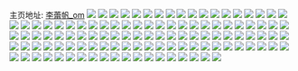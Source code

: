 主页地址: [李蕾帆_om](https://weibo.com/u/5247281561) 
![](https://wx4.sinaimg.cn/mw2000/005J73Dzly1gpig4dcbevj31ru23nb29.jpg) 
![](https://wx4.sinaimg.cn/mw2000/005J73Dzly1gpig4n3tomj32bc2ltnpd.jpg) 
![](https://wx4.sinaimg.cn/mw2000/005J73Dzly1gpig6jeppwj33402c0kjl.jpg) 
![](https://wx4.sinaimg.cn/mw2000/005J73Dzly1gpig4wstswj32392q4qv6.jpg) 
![](https://wx4.sinaimg.cn/mw2000/005J73Dzly1gpig6yk4fxj31vm2lxkjm.jpg) 
![](https://wx4.sinaimg.cn/mw2000/005J73Dzly1gpig68llcsj32802yo7wj.jpg) 
![](https://wx4.sinaimg.cn/mw2000/005J73Dzly1gpig7t7g7tj32c0340b2a.jpg) 
![](https://wx4.sinaimg.cn/mw2000/005J73Dzly1gpig5c6gtmj329n30zu0z.jpg) 
![](https://wx4.sinaimg.cn/mw2000/005J73Dzly1gpig5q4i75j32c03404qr.jpg) 
![](https://wx4.sinaimg.cn/mw2000/005J73Dzly1gpig6g2teyj32802yoqv6.jpg) 
![](https://wx4.sinaimg.cn/mw2000/005J73Dzly1gp13j0jfcdj32c02vlhdt.jpg) 
![](https://wx4.sinaimg.cn/mw2000/005J73Dzly1gp13j1xpz1j30fw0czq69.jpg) 
![](https://wx4.sinaimg.cn/mw2000/005J73Dzly1gp13j4gor4j31ly1217r8.jpg) 
![](https://wx4.sinaimg.cn/mw2000/005J73Dzly1gp13j8yg7aj32c02r9b29.jpg) 
![](https://wx4.sinaimg.cn/mw2000/005J73Dzly1gnn6vy5nx2j30ty18anpd.jpg) 
![](https://wx4.sinaimg.cn/mw2000/005J73Dzly1glteqxuuzqj32c02lchdt.jpg) 
![](https://wx4.sinaimg.cn/mw2000/005J73Dzly1glteqvd7zdj30n00euq9j.jpg) 
![](https://wx4.sinaimg.cn/mw2000/005J73Dzly1glteuvrmqoj32242vie85.jpg) 
![](https://wx4.sinaimg.cn/mw2000/005J73Dzly1glteqzrzwsj32c02u0130.jpg) 
![](https://wx4.sinaimg.cn/mw2000/005J73Dzly1gjv38rg6mcj30jg0jgdnj.jpg) 
![](https://wx4.sinaimg.cn/mw2000/005J73Dzly1gjoocbk1scj30n01kuh0r.jpg) 
![](https://wx4.sinaimg.cn/mw2000/005J73Dzly1gjoocdd62jj30n01ds7l2.jpg) 
![](https://wx4.sinaimg.cn/mw2000/005J73Dzly1gjoocf1e3kj30n01ds16j.jpg) 
![](https://wx4.sinaimg.cn/mw2000/005J73Dzly1gjoochei8aj30n01q0qof.jpg) 
![](https://wx4.sinaimg.cn/mw2000/005J73Dzly1gjoocjdpxyj30n01ds4e5.jpg) 
![](https://wx4.sinaimg.cn/mw2000/005J73Dzly1gjoocl6mj5j30n01ds4e9.jpg) 
![](https://wx4.sinaimg.cn/mw2000/005J73Dzly1gjoocnacepj30n01zydzd.jpg) 
![](https://wx4.sinaimg.cn/mw2000/005J73Dzly1gjoocojf47j30n01ds13f.jpg) 
![](https://wx4.sinaimg.cn/mw2000/005J73Dzly1gjoocq821qj30n01dsk39.jpg) 
![](https://wx4.sinaimg.cn/mw2000/005J73Dzly1gjoocs25nqj30n01dsdvi.jpg) 
![](https://wx4.sinaimg.cn/mw2000/005J73Dzly1gjoneocu22j30n01dshdw.jpg) 
![](https://wx4.sinaimg.cn/mw2000/005J73Dzly1gjooc9sr4jj30n023aqin.jpg) 
![](https://wx4.sinaimg.cn/mw2000/005J73Dzly1gjoocti8cqj30n01ds48b.jpg) 
![](https://wx4.sinaimg.cn/mw2000/005J73Dzly1gjoocvwz5fj30n01dsk3h.jpg) 
![](https://wx4.sinaimg.cn/mw2000/005J73Dzly1gjoocy21glj30n01dsnfs.jpg) 
![](https://wx4.sinaimg.cn/mw2000/005J73Dzly1gjood0gx8wj30n01dsgwe.jpg) 
![](https://wx4.sinaimg.cn/mw2000/005J73Dzly1gjood1lukhj30n01ds11o.jpg) 
![](https://wx4.sinaimg.cn/mw2000/005J73Dzly1gjood2ffrnj30n00k543v.jpg) 
![](https://wx4.sinaimg.cn/mw2000/005J73Dzly1gj0w9mv2tej30ke0ktgmy.jpg) 
![](https://wx4.sinaimg.cn/mw2000/005J73Dzly1gj0w9pu6p9j30n00lfju9.jpg) 
![](https://wx4.sinaimg.cn/mw2000/005J73Dzly1gj0watvi3nj30n00fu789.jpg) 
![](https://wx4.sinaimg.cn/mw2000/005J73Dzly1gj0w9rndiej30n01dsnco.jpg) 
![](https://wx4.sinaimg.cn/mw2000/005J73Dzly1gj0w9pd0iej30n01dsh2y.jpg) 
![](https://wx4.sinaimg.cn/mw2000/005J73Dzly1gj0w9s5mbpj30jg0huabc.jpg) 
![](https://wx4.sinaimg.cn/mw2000/005J73Dzly1gium5ib1mrj31vk2kskjn.jpg) 
![](https://wx4.sinaimg.cn/mw2000/005J73Dzly1gium5ckjbnj32212e4x6q.jpg) 
![](https://wx4.sinaimg.cn/mw2000/005J73Dzly1gium5o176fj320e2swnpf.jpg) 
![](https://wx4.sinaimg.cn/mw2000/005J73Dzly1gium5ttbg8j31xa2lnu0z.jpg) 
![](https://wx4.sinaimg.cn/mw2000/005J73Dzly1gipdvrvev7j312c0q8dt7.jpg) 
![](https://wx4.sinaimg.cn/mw2000/005J73Dzly1gipdvu2af7j31vp23xe81.jpg) 
![](https://wx4.sinaimg.cn/mw2000/005J73Dzly1gipdvyllx8j32ff2c0npe.jpg) 
![](https://wx4.sinaimg.cn/mw2000/005J73Dzly1gipdw13cooj31to23we81.jpg) 
![](https://wx4.sinaimg.cn/mw2000/005J73Dzly1gipdw1uny2j30ep0kwgsr.jpg) 
![](https://wx4.sinaimg.cn/mw2000/005J73Dzly1gipdw75dx2j32c03401kz.jpg) 
![](https://wx4.sinaimg.cn/mw2000/005J73Dzly1gipdwcersbj32c03404qr.jpg) 
![](https://wx4.sinaimg.cn/mw2000/005J73Dzly1gipdwi05jzj32c0340e83.jpg) 
![](https://wx4.sinaimg.cn/mw2000/005J73Dzly1gipdwn65h4j32z62cl7wj.jpg) 
![](https://wx4.sinaimg.cn/mw2000/005J73Dzly1gipdwujh7ej33402c0npf.jpg) 
![](https://wx4.sinaimg.cn/mw2000/005J73Dzly1gipdwxtl7vj32c03407wh.jpg) 
![](https://wx4.sinaimg.cn/mw2000/005J73Dzly1gipdx2oytcj31r72bvqv5.jpg) 
![](https://wx4.sinaimg.cn/mw2000/005J73Dzly1gidjiyjuo1j31vk2flkjl.jpg) 
![](https://wx4.sinaimg.cn/mw2000/005J73Dzly1gidjj157vxj31ro21qnpd.jpg) 
![](https://wx4.sinaimg.cn/mw2000/005J73Dzly1gidjj1j868j30vo122wod.jpg) 
![](https://wx4.sinaimg.cn/mw2000/005J73Dzly1gidjiwkrrtj326r2jmu0y.jpg) 
![](https://wx4.sinaimg.cn/mw2000/005J73Dzly1gi4oai1y55j30n01dstfz.jpg) 
![](https://wx4.sinaimg.cn/mw2000/005J73Dzly1gi4oaia6fsj30mz110tcx.jpg) 
![](https://wx4.sinaimg.cn/mw2000/005J73Dzly1gi4oaindqmj30n01dsjvn.jpg) 
![](https://wx4.sinaimg.cn/mw2000/005J73Dzly1gi4oaiyzonj30n01dswk5.jpg) 
![](https://wx4.sinaimg.cn/mw2000/005J73Dzly1gi4oaj7i9yj30n01ds0yc.jpg) 
![](https://wx4.sinaimg.cn/mw2000/005J73Dzly1gi4oajgzyfj30n01dswkh.jpg) 
![](https://wx4.sinaimg.cn/mw2000/005J73Dzly1gi4oajs4m1j30n01ds79g.jpg) 
![](https://wx4.sinaimg.cn/mw2000/005J73Dzly1gi4oak0ry6j30n01dsjxg.jpg) 
![](https://wx4.sinaimg.cn/mw2000/005J73Dzly1gi4oahrz6kj30n02nqwrv.jpg) 
![](https://wx4.sinaimg.cn/mw2000/005J73Dzly1gi4oakf7nij30n01dste3.jpg) 
![](https://wx4.sinaimg.cn/mw2000/005J73Dzly1gi4oakpng1j30n00fxacw.jpg) 
![](https://wx4.sinaimg.cn/mw2000/005J73Dzly1gi4oigw61cj30n01ds7dd.jpg) 
![](https://wx4.sinaimg.cn/mw2000/005J73Dzly1gi4oj6lpihj30n01dswqk.jpg) 
![](https://wx4.sinaimg.cn/mw2000/005J73Dzly1gi4oj71pl5j30n01dstp0.jpg) 
![](https://wx4.sinaimg.cn/mw2000/005J73Dzly1gi4oke1yfgj30n01dsdu8.jpg) 
![](https://wx4.sinaimg.cn/mw2000/005J73Dzly1gi4oih82rdj30mr0kmtdf.jpg) 
![](https://wx4.sinaimg.cn/mw2000/005J73Dzly1gi4oj685vaj30n00zhth6.jpg) 
![](https://wx4.sinaimg.cn/mw2000/005J73Dzly1ghktwgcd9gj32j82801l0.jpg) 
![](https://wx4.sinaimg.cn/mw2000/005J73Dzly1ghktwkk2stj323i26j4qr.jpg) 
![](https://wx4.sinaimg.cn/mw2000/005J73Dzly1ghku59885gj30km0jsmxg.jpg) 
![](https://wx4.sinaimg.cn/mw2000/005J73Dzly1ghktwaumi0j32802yoqv7.jpg) 
![](https://wx4.sinaimg.cn/mw2000/005J73Dzly1gh2df22a7cj30mz12xdqa.jpg) 
![](https://wx4.sinaimg.cn/mw2000/005J73Dzly1gh2df2i7wtj30n01ds15w.jpg) 
![](https://wx4.sinaimg.cn/mw2000/005J73Dzly1gh2df30hpwj30n01dstlh.jpg) 
![](https://wx4.sinaimg.cn/mw2000/005J73Dzly1gh2df3v5ajj30n01dstm7.jpg) 
![](https://wx4.sinaimg.cn/mw2000/005J73Dzly1gh2df4ox8ej30n01dsk6g.jpg) 
![](https://wx4.sinaimg.cn/mw2000/005J73Dzly1gh2df19s0bj30n01dsqd2.jpg) 
![](https://wx4.sinaimg.cn/mw2000/005J73Dzly1gh2djgkzcvj30n013wqc4.jpg) 
![](https://wx4.sinaimg.cn/mw2000/005J73Dzly1gh2dh3o00hj30n00tmqaz.jpg) 
![](https://wx4.sinaimg.cn/mw2000/005J73Dzly1gh2dh3v67hj30n00q1459.jpg) 
![](https://wx4.sinaimg.cn/mw2000/005J73Dzly1gh2dg4ldo7j30n00jpdkv.jpg) 
![](https://wx4.sinaimg.cn/mw2000/005J73Dzly1gh2dh34whtj30n01dsaou.jpg) 
![](https://wx4.sinaimg.cn/mw2000/005J73Dzly1gh2dj0g9prj30n01ds12v.jpg) 
![](https://wx4.sinaimg.cn/mw2000/005J73Dzly1gd8r653yqlj32c0340kjn.jpg) 
![](https://wx4.sinaimg.cn/mw2000/005J73Dzly1gd8r6aml5ej30qo0qodhr.jpg) 
![](https://wx4.sinaimg.cn/mw2000/005J73Dzly1gc7zr5x0gdj30to0u146g.jpg) 
![](https://wx4.sinaimg.cn/mw2000/005J73Dzly1gc7zr6v3oaj30u01401kx.jpg) 
![](https://wx4.sinaimg.cn/mw2000/005J73Dzly1g9jggydynuj30sg0rc77n.jpg) 
![](https://wx4.sinaimg.cn/mw2000/005J73Dzly1g9jggyos9nj30qo0qo0v0.jpg) 
![](https://wx4.sinaimg.cn/mw2000/005J73Dzly1g8yx4k8lvqj31o0190npe.jpg) 
![](https://wx4.sinaimg.cn/mw2000/005J73Dzly1g8yx4pm26xj31k5164u0x.jpg) 
![](https://wx4.sinaimg.cn/mw2000/005J73Dzly1g8yx4q808nj30sg0sgwgm.jpg) 
![](https://wx4.sinaimg.cn/mw2000/005J73Dzly1g8vmxkm9zxj31o018xe82.jpg) 
![](https://wx4.sinaimg.cn/mw2000/005J73Dzly1g8vmxphdtrj31901o0e82.jpg) 
![](https://wx4.sinaimg.cn/mw2000/005J73Dzly1g8vmxsf03pj3190190qv5.jpg) 
![](https://wx4.sinaimg.cn/mw2000/005J73Dzly1g8vmxlbe9vj30ds0eftcc.jpg) 
![](https://wx4.sinaimg.cn/mw2000/005J73Dzly1g8tuszzwwzj30qo0rz758.jpg) 
![](https://wx4.sinaimg.cn/mw2000/005J73Dzly1g8kr32jtrpj32o03k0e83.jpg) 
